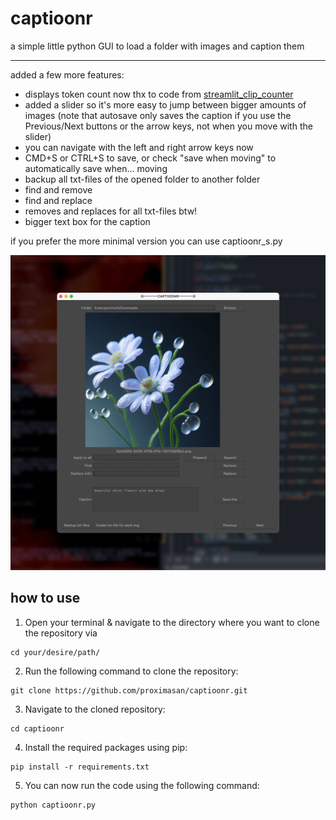 # captioonr
a simple little python GUI to load a folder with images and caption them

---

added a few more features:
- displays token count now thx to code from [streamlit_clip_counter](https://github.com/kawaiiprompter/streamlit_clip_counter/tree/main)
- added a slider so it's more easy to jump between bigger amounts of images (note that autosave only saves the caption if you use the Previous/Next buttons or the arrow keys, not when you move with the slider)
- you can navigate with the left and right arrow keys now
- CMD+S or CTRL+S to save, or check "save when moving" to automatically save when... moving
- backup all txt-files of the opened folder to another folder
- find and remove
- find and replace
- removes and replaces for all txt-files btw!
- bigger text box for the caption

if you prefer the more minimal version you can use captioonr_s.py


[<img src="https://github.com/proximasan/captioonr/blob/main/screenshot2.jpg?raw=true">](https://github.com/proximasan/captioonr/blob/main/screenshot2.jpg)

## how to use

1. Open your terminal & navigate to the directory where you want to clone the repository via 
```
cd your/desire/path/
```

2. Run the following command to clone the repository:
```
git clone https://github.com/proximasan/captioonr.git

```


3. Navigate to the cloned repository:
```
cd captioonr

```


4. Install the required packages using pip:
```
pip install -r requirements.txt

```


5. You can now run the code using the following command:
```
python captioonr.py

```
